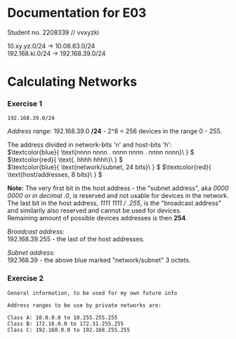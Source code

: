 # Documentation for E03

Student no. 2208339  // vvxyzki

10.xy.yz.0/24     ->     10.08.83.0/24 \
192.168.ki.0/24   ->     192.168.39.0/24

# Calculating Networks

### Exercise 1
```
192.168.39.0/24
```
*Address range:* 
192.168.39.0 **/24**  -  2^8 = 256 devices in the range 0 - 255.

The address divided in network-bits 'n' and host-bits 'h': \
$`\textcolor{blue}{ \text{nnnn nnnn . nnnn nnnn . nnnn nnnn}\  } `$ $`\textcolor{red}{ \text{. hhhh hhhh}\  } `$ \
$`\textcolor{blue}{ \text{network/subnet, 24 bits}\  } `$ $`\textcolor{red}{ \text{host/addresses, 8 bits}\  } `$


**Note:** The very first bit in the host address - the "subnet address", aka *0000 0000 or in decimal .0*, is reserved and not usable for devices in the network. \
The last bit in the host address, *1111 1111 / .255*, is the "broadcast address" and similarily also reserved and cannot be used for devices. \
Remaining amount of possible devices addresses is  then **254**. 

*Broadcast address:*  \
192.168.39.255 - the last of the host addresses.

*Subnet address:* \
192.168.39 - the above blue marked "network/subnet" 3 octets. 

### Exercise 2

```
General information, to be used for my own future info

Address ranges to be use by private networks are:

Class A: 10.0.0.0 to 10.255.255.255
Class B: 172.16.0.0 to 172.31.255.255
Class C: 192.168.0.0 to 192.168.255.255
```